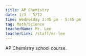 ```yaml
---
title: AP Chemistry
date: 1/3 - 5/12
time: Wednesday 3:45 pm - 5:45 pm
tag: Math/Science
teacherName: Mr. Lee
teacherLink: /staff/mr-lee
---
```

AP Chemistry school course.